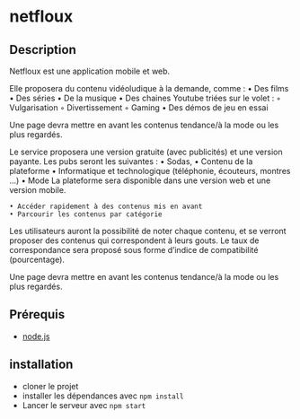 # netfloux

## Description

Netfloux est une application mobile et web.

Elle proposera du contenu vidéoludique à la demande, comme :
• Des films
• Des séries
• De la musique
• Des chaines Youtube triées sur le volet :
◦ Vulgarisation
◦ Divertissement
◦ Gaming
• Des démos de jeu en essai

Une page devra mettre en avant les contenus tendance/à la mode ou les plus regardés.

Le service proposera une version gratuite (avec publicités) et une version payante. Les pubs seront les suivantes :
• Sodas,
• Contenu de la plateforme
• Informatique et technologique (téléphonie, écouteurs, montres …)
• Mode
La plateforme sera disponible dans une version web et une version mobile.

    • Accéder rapidement à des contenus mis en avant
    • Parcourir les contenus par catégorie

Les utilisateurs auront la possibilité de noter chaque contenu, et se verront proposer
des contenus qui correspondent à leurs gouts. Le taux de correspondance sera proposé sous forme d’indice de compatibilité (pourcentage).

Une page devra mettre en avant les contenus tendance/à la mode ou les plus regardés.

## Prérequis

- [node.js](https://nodejs.org/en/)

## installation

- cloner le projet
- installer les dépendances avec `npm install`
- Lancer le serveur avec `npm start`
